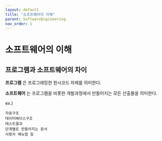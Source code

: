 ```yaml
---
layout: default
title: "소프트웨어의 이해"
parent: SoftwareEngineering
nav_order: 1
---
```

# 소프트웨어의 이해

## 프로그램과 소프트웨어의 차이

**프로그램** 은 프로그래밍한 원시코드 차제를 의미한다.

**소프트웨어** 는 프로그램을 비롯한 개발과정에서 만들어지는 모든 산출물을 의미한다. 

ex.)

    자료구조
    데이터베이스구조
    테스트결과
    단계별로 만들어지는 문서
    사용자 메뉴얼 등

